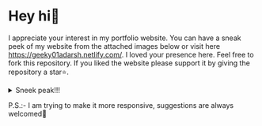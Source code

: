# Hey hi👋

I appreciate your interest in my portfolio website. You can have a sneak peek of my website from the attached images below or visit here https://geeky01adarsh.netlify.com/. I loved your presence here. Feel free to fork this repository. If you liked the website please support it by giving the repository a star⭐. 

<details>
<summary>Sneek peak!!!</summary>
![image](https://github.com/geeky01adarsh/portfolio/assets/74068552/b5f02e42-87c5-48b3-ad8d-9a9f797e6c62)
</details>



P.S.:- I am trying to make it more responsive, suggestions are always welcomed🤗
